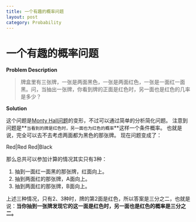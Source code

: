 ```yaml
---
title: 一个有趣的概率问题
layout: post
category: Probability
---
```


# 一个有趣的概率问题

**Problem Description**

> 牌盒里有三张牌，一张是两面黑色，一张是两面红色，一张是一面红一面黑。问，当抽出一张牌，你看到牌的正面是红色时，另一面也是红色的几率是多少？


**Solution**

这个问题是[Monty Hall问题](https://en.wikipedia.org/wiki/Monty_Hall_problem)的变形，不过可以通过简单的分析简化问题。
注意到问题是**`当看到的牌是红色时，另一面也为红色的概率`**这样一个条件概率。
也就是说，完全可以去不去考虑两面都为黑色的那张牌。
现在问题变成了：

Red|Red				Red|Black

那么总共可以参加计算的情况其实只有3种：

1. 抽到一面红一面黑的那张牌，红面向上。
2. 抽到两面红的那张牌，A面向上。
3. 抽到两面红的那张牌，B面向上。

上述三种情况，只有2、3种时，牌的第2面是红色，所以答案是三分之二，也就是说：**当你抽到一张牌发现它的这一面是红色时，另一面也是红色的概率是三分之二。**
